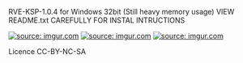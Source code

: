 RVE-KSP-1.0.4 for Windows 32bit (Still heavy memory usage)
VIEW README.txt CAREFULLY FOR INSTAL INTRUCTIONS

<a href="http://imgur.com/rPHjJ95"><img src="http://i.imgur.com/rPHjJ95.png" title="source: imgur.com" /></a>
<a href="http://imgur.com/AfrCDmt"><img src="http://i.imgur.com/AfrCDmt.png" title="source: imgur.com" /></a>
<a href="http://imgur.com/mlxq50P"><img src="http://i.imgur.com/mlxq50P.png" title="source: imgur.com" /></a>

Licence CC-BY-NC-SA
